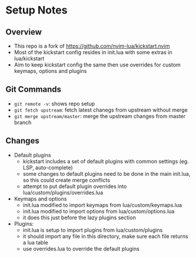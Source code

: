 # Setup Notes

## Overview
- This repo is a fork of https://github.com/nvim-lua/kickstart.nvim
- Most of the kickstart config resides in init.lua with some extras in lua/kickstart
- Aim to keep kickstart config the same then use overrides for custom keymaps, options and plugins

## Git Commands
- `git remote -v`: shows repo setup
- `git fetch upstream`: fetch latest chanegs from upstream without merge
- `git merge upstream/master`: merge the upstream changes from master branch

## Changes
- Default plugins
    - kickstart includes a set of default plugins with common settings (eg. LSP, auto-complete)
    - some changes to default plugins need to be done in the main init.lua, so this could create merge conflicts
    - attempt to put default plugin overrides into lua/custom/plugins/overrides.lua
- Keymaps and options
    - init.lua modified to import keymaps from lua/custom/keymaps.lua
    - init.lua modified to import options from lua/custom/options.lua
    - it does this just before the lazy plugins section
- Plugins:
    - init.lua is setup to import plugins from lua/custom/plugins
    - it should import any file in this directory, make sure each file returns a lua table
    - use overrides.lua to override the default plugins

